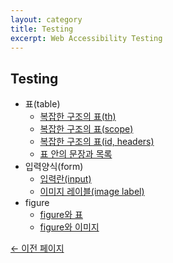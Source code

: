 ```yaml
---
layout: category
title: Testing
excerpt: Web Accessibility Testing
---
```


## Testing

* 표(table)
  * [복잡한 구조의 표(th)](./testing/table_thcell.html)
  * [복잡한 구조의 표(scope)](./testing/table_scope.html)
  * [복잡한 구조의 표(id, headers)](./testing/table_id_headers.html)
  * [표 안의 문장과 목록](./testing/table_in_block.md)
* 입력양식(form)
  * [입력란(input)](./testing/form_input.html)
  * [이미지 레이블(image label)](./testing/form_label.html)
* figure
  * [figure와 표](./testing/figure_table.html)
  * [figure와 이미지](./testing/figure_image.html)

[← 이전 페이지](./)
